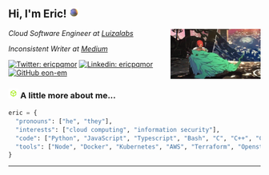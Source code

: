 <h2> Hi, I'm Eric! <img src="orb.gif" width="20"></h2>
<img align='right' src="gio-dog.gif" width="180">
<p><em>Cloud Software Engineer at <a href="https://www.magazineluiza.com.br/">Luizalabs</a></em></p>
<p><em>Inconsistent Writer at <a href="https://medium.com/@ericpqmor">Medium</a></em></p>

[![Twitter: ericpqmor](https://img.shields.io/twitter/follow/ericpqmor?style=social)](https://twitter.com/ericpqmor)
[![Linkedin: ericpqmor](https://img.shields.io/badge/-ericpqmor-blue?style=flat-square&logo=Linkedin&logoColor=white&link=https://www.linkedin.com/in/eric-moreira-4271b6232/)](https://www.linkedin.com/in/eric-moreira-4271b6232/)
[![GitHub eon-em](https://img.shields.io/github/followers/eon-em?label=follow&style=social)](https://github.com/eon-em)

### <img src="htb.gif" width="20"> A little more about me...  

```python
eric = {
  "pronouns": ["he", "they"],
  "interests": ["cloud computing", "information security"],
  "code": ["Python", "JavaScript", "Typescript", "Bash", "C", "C++", "C#", "Golang", "Cuda", "Lua", "Rust", "SQL", "Shell", "Matlab"],
  "tools": ["Node", "Docker", "Kubernetes", "AWS", "Terraform", "Openstack", "Jenkins", "Django", ".NET", "React", "Redux", "GraphQL", "React Native", "Cocos2D", "Unity"]
}
```


---

